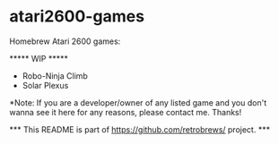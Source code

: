 # atari2600-games

Homebrew Atari 2600 games:

***** WIP *****



- Robo-Ninja Climb<br />
- Solar Plexus<br />


*Note: If you are a developer/owner of any listed game and you don't wanna see it here for any reasons, please contact me. Thanks!

*** This README is part of https://github.com/retrobrews/ project. ***
